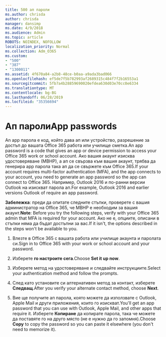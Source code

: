 ```yaml
---
title: 500 ап пароли
ms.author: chrisda
author: chrisda
manager: dansimp
ms.date: 4/9/2018
ms.audience: Admin
ms.topic: article
ROBOTS: NOINDEX, NOFOLLOW
localization_priority: Normal
ms.collection: Adm_O365
ms.custom:
- "500"
- "387"
- "1300011"
ms.assetid: 4f670a84-a2b8-48ce-b0aa-a9ada3bad066
ms.openlocfilehash: ef5de7f5b782993af2689315c484f7f2b16553a1
ms.sourcegitcommit: 5fb7a4b28859690020efdea630d03e70cc0e6334
ms.translationtype: MT
ms.contentlocale: bg-BG
ms.lasthandoff: 06/28/2019
ms.locfileid: "35356694"
---
```

# <a name="app-passwords"></a><span data-ttu-id="6d23f-102">Ап пароли</span><span class="sxs-lookup"><span data-stu-id="6d23f-102">App passwords</span></span>

<span data-ttu-id="6d23f-103">An app парола е код, който дава ап или устройство, разрешение за достъп до вашата Office 365 работа или училище сметка.</span><span class="sxs-lookup"><span data-stu-id="6d23f-103">An app password is a code that gives an app or device permission to access your Office 365 work or school account.</span></span> <span data-ttu-id="6d23f-104">Ако вашия акаунт изисква удостоверяване (МВНР), а ап се свързва към вашия акаунт, трябва да генерира app парола така ап да се свържете към Office 365.</span><span class="sxs-lookup"><span data-stu-id="6d23f-104">If your account requires multi-factor authentication (MFA), and the app connects to your account, you need to generate an app password so the app can connect to Office 365.</span></span> <span data-ttu-id="6d23f-105">Например, Outlook 2016 и по-ранни версии Outlook на изискват парола ап.</span><span class="sxs-lookup"><span data-stu-id="6d23f-105">For example, Outlook 2016 and earlier versions Outlook of require an app password.</span></span>

 <span data-ttu-id="6d23f-106">**Забележка**: преди да опитате следните стъпки, проверете с вашия администратор на Office 365, че МВНР е необходим за вашия акаунт.</span><span class="sxs-lookup"><span data-stu-id="6d23f-106">**Note**: Before you try the following steps, verify with your Office 365 admin that MFA is required for your account.</span></span> <span data-ttu-id="6d23f-107">Ако не е, опциите, описани в стъпки няма да бъдат достъпни за вас.</span><span class="sxs-lookup"><span data-stu-id="6d23f-107">If it isn't, the options described in the steps won't be available to you.</span></span>

1. <span data-ttu-id="6d23f-108">Влезте в Office 365 с вашата работа или училище акаунта и паролата си.</span><span class="sxs-lookup"><span data-stu-id="6d23f-108">Sign in to Office 365 with your work or school account and your password.</span></span>

2. <span data-ttu-id="6d23f-109">Изберете **го настроите сега**.</span><span class="sxs-lookup"><span data-stu-id="6d23f-109">Choose **Set it up now**.</span></span>

3. <span data-ttu-id="6d23f-110">Изберете метод на удостоверяване и следвайте инструкциите.</span><span class="sxs-lookup"><span data-stu-id="6d23f-110">Select your authentication method and follow the prompts.</span></span>

4. <span data-ttu-id="6d23f-111">След като установите си алтернативен метод за контакт, изберете **Следващ**.</span><span class="sxs-lookup"><span data-stu-id="6d23f-111">After you verify your alternate contact method, choose **Next**.</span></span>

5. <span data-ttu-id="6d23f-112">Вие ще получите ап парола, която можете да използвате с Outlook, Apple Mail и други приложения, които го изискват.</span><span class="sxs-lookup"><span data-stu-id="6d23f-112">You'll get an app password that you can use with Outlook, Apple Mail, and other apps that require it.</span></span> <span data-ttu-id="6d23f-113">Изберете **Копиране** да копирате парола, така че можете да поставяте го на друго място (не е нужно да го запомня).</span><span class="sxs-lookup"><span data-stu-id="6d23f-113">Choose **Copy** to copy the password so you can paste it elsewhere (you don't need to memorize it).</span></span>
